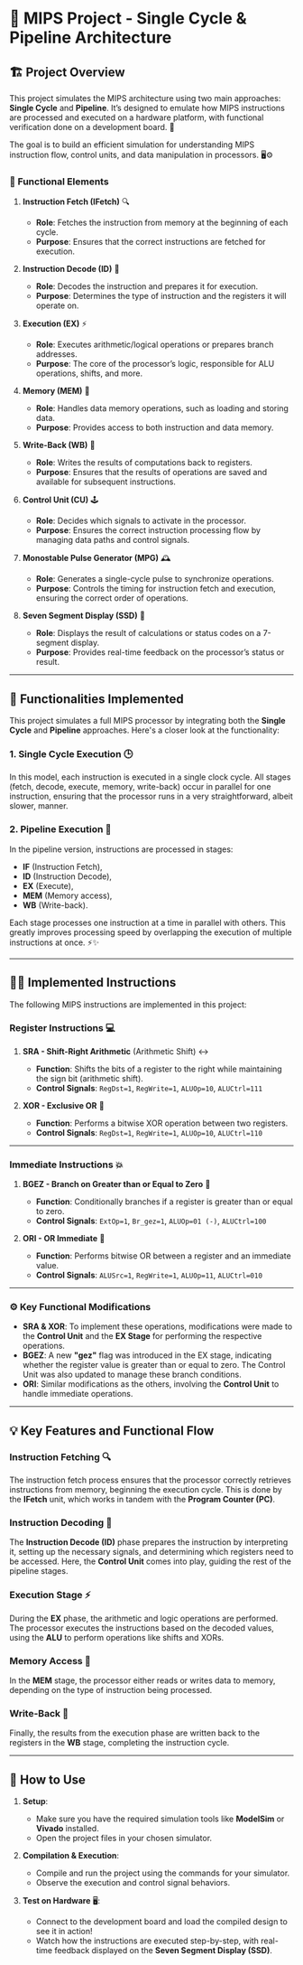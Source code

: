 # 🚀 MIPS Project - Single Cycle & Pipeline Architecture

## 🏗️ Project Overview

This project simulates the MIPS architecture using two main approaches: **Single Cycle** and **Pipeline**. It’s designed to emulate how MIPS instructions are processed and executed on a hardware platform, with functional verification done on a development board. 🎯

The goal is to build an efficient simulation for understanding MIPS instruction flow, control units, and data manipulation in processors. 🖥️⚙️

### 🌟 Functional Elements

1. **Instruction Fetch (IFetch)** 🔍
   - **Role**: Fetches the instruction from memory at the beginning of each cycle.
   - **Purpose**: Ensures that the correct instructions are fetched for execution.

2. **Instruction Decode (ID)** 📜
   - **Role**: Decodes the instruction and prepares it for execution.
   - **Purpose**: Determines the type of instruction and the registers it will operate on.

3. **Execution (EX)** ⚡
   - **Role**: Executes arithmetic/logical operations or prepares branch addresses.
   - **Purpose**: The core of the processor’s logic, responsible for ALU operations, shifts, and more.

4. **Memory (MEM)** 🧠
   - **Role**: Handles data memory operations, such as loading and storing data.
   - **Purpose**: Provides access to both instruction and data memory.

5. **Write-Back (WB)** 💾
   - **Role**: Writes the results of computations back to registers.
   - **Purpose**: Ensures that the results of operations are saved and available for subsequent instructions.

6. **Control Unit (CU)** 🕹️
   - **Role**: Decides which signals to activate in the processor.
   - **Purpose**: Ensures the correct instruction processing flow by managing data paths and control signals.

7. **Monostable Pulse Generator (MPG)** 🕰️
   - **Role**: Generates a single-cycle pulse to synchronize operations.
   - **Purpose**: Controls the timing for instruction fetch and execution, ensuring the correct order of operations.

8. **Seven Segment Display (SSD)** 🔢
   - **Role**: Displays the result of calculations or status codes on a 7-segment display.
   - **Purpose**: Provides real-time feedback on the processor’s status or result.

---

## 🔧 Functionalities Implemented

This project simulates a full MIPS processor by integrating both the **Single Cycle** and **Pipeline** approaches. Here's a closer look at the functionality:

### 1. **Single Cycle Execution** 🕒
In this model, each instruction is executed in a single clock cycle. All stages (fetch, decode, execute, memory, write-back) occur in parallel for one instruction, ensuring that the processor runs in a very straightforward, albeit slower, manner.

### 2. **Pipeline Execution** 🔄
In the pipeline version, instructions are processed in stages: 
- **IF** (Instruction Fetch),
- **ID** (Instruction Decode),
- **EX** (Execute),
- **MEM** (Memory access),
- **WB** (Write-back).

Each stage processes one instruction at a time in parallel with others. This greatly improves processing speed by overlapping the execution of multiple instructions at once. ⚡✨

---

## 🧑‍💻 Implemented Instructions

The following MIPS instructions are implemented in this project:

### Register Instructions 💻

1. **SRA - Shift-Right Arithmetic** (Arithmetic Shift) ↔️
   - **Function**: Shifts the bits of a register to the right while maintaining the sign bit (arithmetic shift).
   - **Control Signals**: `RegDst=1`, `RegWrite=1`, `ALUOp=10`, `ALUCtrl=111`

2. **XOR - Exclusive OR** 🔐
   - **Function**: Performs a bitwise XOR operation between two registers.
   - **Control Signals**: `RegDst=1`, `RegWrite=1`, `ALUOp=10`, `ALUCtrl=110`

---

### Immediate Instructions 💥

1. **BGEZ - Branch on Greater than or Equal to Zero** 🚦
   - **Function**: Conditionally branches if a register is greater than or equal to zero.
   - **Control Signals**: `ExtOp=1`, `Br_gez=1`, `ALUOp=01 (-)`, `ALUCtrl=100`

2. **ORI - OR Immediate** 🔗
   - **Function**: Performs bitwise OR between a register and an immediate value.
   - **Control Signals**: `ALUSrc=1`, `RegWrite=1`, `ALUOp=11`, `ALUCtrl=010`

---

### ⚙️ Key Functional Modifications

- **SRA & XOR**: To implement these operations, modifications were made to the **Control Unit** and the **EX Stage** for performing the respective operations.
- **BGEZ**: A new **"gez"** flag was introduced in the EX stage, indicating whether the register value is greater than or equal to zero. The Control Unit was also updated to manage these branch conditions.
- **ORI**: Similar modifications as the others, involving the **Control Unit** to handle immediate operations.

---

## 💡 Key Features and Functional Flow

### **Instruction Fetching** 🔍
The instruction fetch process ensures that the processor correctly retrieves instructions from memory, beginning the execution cycle. This is done by the **IFetch** unit, which works in tandem with the **Program Counter (PC)**.

### **Instruction Decoding** 📜
The **Instruction Decode (ID)** phase prepares the instruction by interpreting it, setting up the necessary signals, and determining which registers need to be accessed. Here, the **Control Unit** comes into play, guiding the rest of the pipeline stages.

### **Execution Stage** ⚡
During the **EX** phase, the arithmetic and logic operations are performed. The processor executes the instructions based on the decoded values, using the **ALU** to perform operations like shifts and XORs.

### **Memory Access** 🧠
In the **MEM** stage, the processor either reads or writes data to memory, depending on the type of instruction being processed.

### **Write-Back** 💾
Finally, the results from the execution phase are written back to the registers in the **WB** stage, completing the instruction cycle.

---

## 🏁 How to Use

1. **Setup**:
   - Make sure you have the required simulation tools like **ModelSim** or **Vivado** installed.
   - Open the project files in your chosen simulator.

2. **Compilation & Execution**:
   - Compile and run the project using the commands for your simulator.
   - Observe the execution and control signal behaviors.

3. **Test on Hardware** 🖥️:
   - Connect to the development board and load the compiled design to see it in action!
   - Watch how the instructions are executed step-by-step, with real-time feedback displayed on the **Seven Segment Display (SSD)**.

